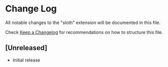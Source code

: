 # Change Log

All notable changes to the "sloth" extension will be documented in this file.

Check [Keep a Changelog](http://keepachangelog.com/) for recommendations on how to structure this file.

## [Unreleased]

- Initial release